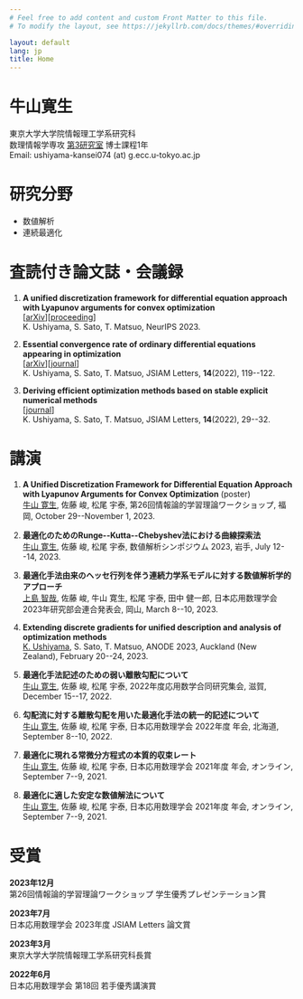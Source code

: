 ```yaml
---
# Feel free to add content and custom Front Matter to this file.
# To modify the layout, see https://jekyllrb.com/docs/themes/#overriding-theme-defaults

layout: default
lang: jp
title: Home
---
```

# 牛山寛生

東京大学大学院情報理工学系研究科<br>
数理情報学専攻 [第3研究室](http://www.sr3.t.u-tokyo.ac.jp/) 博士課程1年<br>
Email: ushiyama-kansei074 (at) g.ecc.u-tokyo.ac.jp

# 研究分野

- 数値解析
- 連続最適化

# 査読付き論文誌・会議録

1. **A unified discretization framework for differential equation approach with Lyapunov arguments for convex optimization**<br>
   [[arXiv](https://doi.org/10.48550/arXiv.2302.07404)][[proceeding](https://openreview.net/forum?id=8YN62t19AW)]<br>
   K. Ushiyama, S. Sato, T. Matsuo, NeurIPS 2023.

1. **Essential convergence rate of ordinary differential equations appearing in optimization**<br>
   [[arXiv](https://doi.org/10.48550/arXiv.2206.02599)][[journal](https://doi.org/10.14495/jsiaml.14.119)]<br>
   K. Ushiyama, S. Sato, T. Matsuo, JSIAM Letters, **14**(2022), 119--122.

1. **Deriving efficient optimization methods based on stable explicit numerical methods**<br>
   [[journal](https://doi.org/10.14495/jsiaml.14.29)]<br>
   K. Ushiyama, S. Sato, T. Matsuo, JSIAM Letters, **14**(2022), 29--32.

# 講演

1. **A Unified Discretization Framework for Differential Equation Approach with Lyapunov Arguments for Convex Optimization** (poster)<br>
   <u>牛山 寛生</u>, 佐藤 峻, 松尾 宇泰, 第26回情報論的学習理論ワークショップ, 福岡, October 29--November 1, 2023.

1. **最適化のためのRunge--Kutta--Chebyshev法における曲線探索法**<br>
   <u>牛山 寛生</u>, 佐藤 峻, 松尾 宇泰, 数値解析シンポジウム 2023, 岩手, July 12--14, 2023.

1. **最適化手法由来のヘッセ行列を伴う連続力学系モデルに対する数値解析学的アプローチ**<br>
   <u>上島 智哉</u>, 佐藤 峻, 牛山 寛生, 松尾 宇泰, 田中 健一郎, 日本応用数理学会2023年研究部会連合発表会, 岡山, March 8--10, 2023.

1. **Extending discrete gradients for unified description and analysis of optimization methods**<br>
   <u>K. Ushiyama</u>, S. Sato, T. Matsuo, ANODE 2023, Auckland (New Zealand), February 20--24, 2023.

1. **最適化手法記述のための弱い離散勾配について**<br>
   <u>牛山 寛生</u>, 佐藤 峻, 松尾 宇泰, 2022年度応用数学合同研究集会, 滋賀, December 15--17, 2022.

1. **勾配流に対する離散勾配を用いた最適化手法の統一的記述について**<br>
   <u>牛山 寛生</u>, 佐藤 峻, 松尾 宇泰, 日本応用数理学会 2022年度 年会, 北海道, September 8--10, 2022.

1. **最適化に現れる常微分方程式の本質的収束レート**<br>
   <u>牛山 寛生</u>, 佐藤 峻, 松尾 宇泰, 日本応用数理学会 2021年度 年会, オンライン, September 7--9, 2021.

1. **最適化に適した安定な数値解法について**<br>
   <u>牛山 寛生</u>, 佐藤 峻, 松尾 宇泰, 日本応用数理学会 2021年度 年会, オンライン, September 7--9, 2021.

# 受賞
**2023年12月**<br>
	第26回情報論的学習理論ワークショップ 学生優秀プレゼンテーション賞

**2023年7月**<br>
	日本応用数理学会 2023年度 JSIAM Letters 論文賞

**2023年3月**<br>
	東京大学大学院情報理工学系研究科長賞

**2022年6月**<br>
	日本応用数理学会 第18回 若手優秀講演賞

